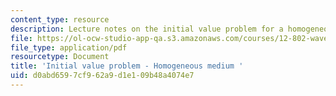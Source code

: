 ```yaml
---
content_type: resource
description: Lecture notes on the initial value problem for a homogeneous medium.
file: https://ol-ocw-studio-app-qa.s3.amazonaws.com/courses/12-802-wave-motion-in-the-ocean-and-the-atmosphere-spring-2008/d0abd6597cf962a9d1e109b48a4074e7_MIT12_802S08_lec05.pdf
file_type: application/pdf
resourcetype: Document
title: 'Initial value problem - Homogeneous medium '
uid: d0abd659-7cf9-62a9-d1e1-09b48a4074e7
---
```

